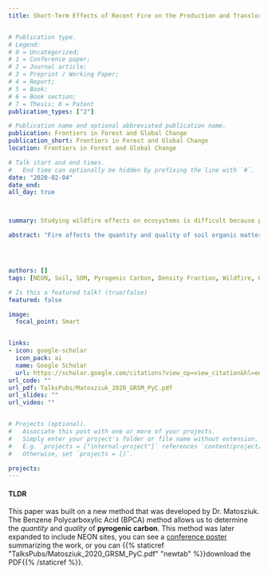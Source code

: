 ```yaml
---
title: Short-Term Effects of Recent Fire on the Production and Translocation of Pyrogenic Carbon in Great Smoky Mountains National Park


# Publication type.
# Legend: 
# 0 = Uncategorized; 
# 1 = Conference paper; 
# 2 = Journal article;
# 3 = Preprint / Working Paper; 
# 4 = Report; 
# 5 = Book; 
# 6 = Book section;
# 7 = Thesis; 8 = Patent
publication_types: ["2"]

# Publication name and optional abbreviated publication name.
publication: Frontiers in Forest and Global Change
publication_short: Frontiers in Forest and Global Change
location: Frontiers in Forest and Global Change

# Talk start and end times.
#   End time can optionally be hidden by prefixing the line with `#`.
date: "2020-02-04"
date_end: 
all_day: true



summary: Studying wildfire effects on ecosystems is difficult because predicting *where* and *when* something will burn is nearly impossible, and rarely do you have robust pre-fire data. My dissertation samples from the Great Smoky Mountain National Park were collected prior to the Chimney Tops 2 from 2016. It was a wind-driven high intensity and high severity fire that burned >4,500 hectares. In this paper, we examine the pre and post fire pyrogenic carbon signal using an innovative BPCA method developed by Dr. Matosziuk. 

abstract: "Fire affects the quantity and quality of soil organic matter (SOM). While combustion of the O-horizon causes direct losses of SOM, fire also transforms the remaining SOM into a spectrum of thermally altered organic matter. Pyrogenic carbon (PyC) can resist degradation and may have important effects on soil carbon cycling. The objectives of this study are to examine the mobility of PyC. Studying the effects of wildfire is challenging due to the rapid post-fire changes in the ecosystem and lack of robust controls. We overcame those limitations by examining the Chimney Tops 2 Fire which burned 4,617 ha of the Great Smoky Mountains National Park (GRSMNP), including a National Ecological Observatory Network (NEON) site, in November 2016. We examined PyC in soils from three time points from an area burned at low-severity (pre-, immediate post-, and 11 months post-fire) and two time points from areas burned at lower to higher severity (immediate post- and 11 months post-fire). At locations with pre-fire soil samples we found that PyC increased in the O-horizon (2.22 g BPCA/kg soil) after low severity fire, which resulted in higher PyC concentrations at 5–10 cm (0.73 g BPCA/kg soil and 17.79 g BPCA/kg C) and 10–20 cm (12.19 g BPCA/kg C) of depth in the mineral soil. Sites burned at higher severity had more PyC in the O horizon relative to sites burned at lower severity (10.29 g BPCA/kg soil and 29.89 g BPCA/kg C). As a result of higher concentrations of PyC in the O-horizons burned at higher severity, statistically more PyC moved from the O-horizon to the 0–10 cm horizon from immediate to 1-year post-fire (1.37 g BPCA/kg soil and 16.10 g BPCA/kg C). Lastly, the depth profile of C and BPCA suggest a shift in the source and amount of PyC in these soil profiles over time—possibly as a result of fire suppression. Results indicate that low severity fire may be an important mechanism by which PyC is produced and transported into mineral soils."




authors: []
tags: [NEON, Soil, SOM, Pyrogenic Carbon, Density Fraction, Wildfire, Great Smokey Mountain National Park]

# Is this a featured talk? (true/false)
featured: false

image: 
  focal_point: Smart


links:
- icon: google-scholar 
  icon_pack: ai
  name: Google Scholar
  url: https://scholar.google.com/citations?view_op=view_citation&hl=en&user=miYEsFoAAAAJ&citation_for_view=miYEsFoAAAAJ:_FxGoFyzp5QC
url_code: ""
url_pdf: TalksPubs/Matosziuk_2020_GRSM_PyC.pdf
url_slides: ""
url_video: ""


# Projects (optional).
#   Associate this post with one or more of your projects.
#   Simply enter your project's folder or file name without extension.
#   E.g. `projects = ["internal-project"]` references `content/project/deep-learning/index.md`.
#   Otherwise, set `projects = []`.

projects:
---
```


#### TLDR  
This paper was built on a new method that was developed by Dr. Matosziuk. The Benzene Polycarboxylic Acid (BPCA) method allows us to determine the *quantity* and *quality* of **pyrogenic carbon**. This method was later expanded to include NEON sites, you can see a [conference poster](https://twitter.com/AdrianCGallo/status/1082319604070834180) summarizing the work, or you can {{% staticref "TalksPubs/Matosziuk_2020_GRSM_PyC.pdf" "newtab" %}}download the PDF{{% /staticref %}}.  

